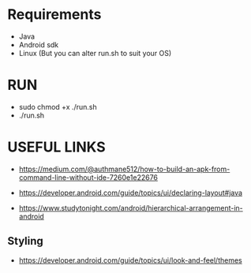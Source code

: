 # Requirements

- Java
- Android sdk
- Linux (But you can alter run.sh to suit your OS)

# RUN
- sudo chmod +x ./run.sh
- ./run.sh

# USEFUL LINKS
- https://medium.com/@authmane512/how-to-build-an-apk-from-command-line-without-ide-7260e1e22676

- https://developer.android.com/guide/topics/ui/declaring-layout#java
  
- https://www.studytonight.com/android/hierarchical-arrangement-in-android

## Styling 
- https://developer.android.com/guide/topics/ui/look-and-feel/themes
